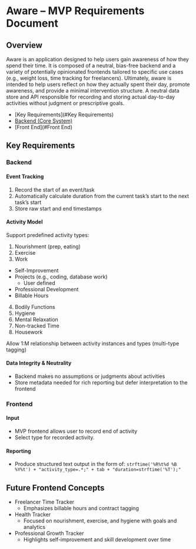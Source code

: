 Aware – MVP Requirements Document
============================

Overview
--------

Aware is an application designed to help users gain awareness of how they spend their time. It is composed of a neutral, bias-free backend and a variety of potentially opinionated frontends tailored to specific use cases (e.g., weight loss, time tracking for freelancers).  Ultimately, aware is intended to help users reflect on how they actually spent their day, promote awareness, and provide a minimal intervention structure.  A neutral data store and API responsible for recording and storing actual day-to-day activities without judgment or prescriptive goals.

*  [Key Requirements](#Key Requirements)
* [Backend (Core System)](#Backend)
* [Front End](#Front End)


Key Requirements
----------------

### Backend
#### Event Tracking
1. Record the start of an event/task
2. Automatically calculate duration from the current task’s start to the next task’s start
3. Store raw start and end timestamps

#### Activity Model
Support predefined activity types:
1. Nourishment (prep, eating)
2. Exercise
3. Work
* Self-Improvement
* Projects (e.g., coding, database work)
    * User defined
* Professional Development
* Billable Hours
4. Bodily Functions
5. Hygiene
6. Mental Relaxation
7. Non-tracked Time
8. Housework

Allow 1:M relationship between activity instances and types (multi-type tagging)

#### Data Integrity & Neutrality

* Backend makes no assumptions or judgments about activities
* Store metadata needed for rich reporting but defer interpretation to the frontend

### Frontend

#### Input

* MVP frontend allows user to record end of activity
* Select type for recorded activity.

#### Reporting

* Produce structured text output in the form of:
    ```strftime('%R%t%d %B %Y%t') + "activity_type=.*;" + tab + "duration=strftime('%T');"```

Future Frontend Concepts
------------------------

* Freelancer Time Tracker
    * Emphasizes billable hours and contract tagging
* Health Tracker
    * Focused on nourishment, exercise, and hygiene with goals and analytics
* Professional Growth Tracker
    * Highlights self-improvement and skill development over time
